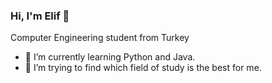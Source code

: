 ### Hi, I'm Elif 👋

Computer Engineering student from Turkey





- 🌱 I’m currently learning Python and Java.
- 🤔 I’m trying to find which field of study is the best for me.




